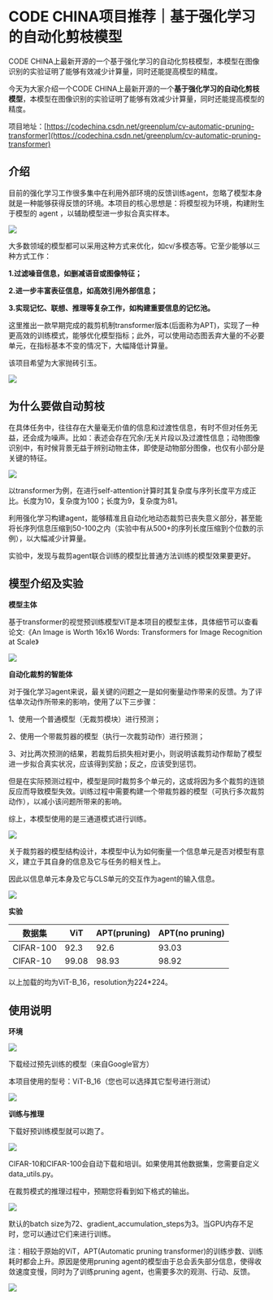 # CODE CHINA项目推荐｜基于强化学习的自动化剪枝模型

CODE CHINA上最新开源的一个基于强化学习的自动化剪枝模型，本模型在图像识别的实验证明了能够有效减少计算量，同时还能提高模型的精度。

今天为大家介绍一个CODE CHINA上最新开源的一个**基于强化学习的自动化剪枝模型**，本模型在图像识别的实验证明了能够有效减少计算量，同时还能提高模型的精度。

项目地址：[https://codechina.csdn.net/greenplum/cv-automatic-pruning-transformer](https://codechina.csdn.net/greenplum/cv-automatic-pruning-transformer)

## **介绍**

目前的强化学习工作很多集中在利用外部环境的反馈训练agent，忽略了模型本身就是一种能够获得反馈的环境。本项目的核心思想是：将模型视为环境，构建附生于模型的 agent ，以辅助模型进一步拟合真实样本。

![](https://maoxianxin1996.oss-accelerate.aliyuncs.com/codechina1/20210618103018.png)

大多数领域的模型都可以采用这种方式来优化，如cv/多模态等。它至少能够以三种方式工作：

**1.过滤噪音信息，如删减语音或图像特征；**

**2.进一步丰富表征信息，如高效引用外部信息；**

**3.实现记忆、联想、推理等复杂工作，如构建重要信息的记忆池。**

这里推出一款早期完成的裁剪机制transformer版本(后面称为APT)，实现了一种更高效的训练模式，能够优化模型指标；此外，可以使用动态图丢弃大量的不必要单元，在指标基本不变的情况下，大幅降低计算量。

该项目希望为大家抛砖引玉。

![](https://maoxianxin1996.oss-accelerate.aliyuncs.com/codechina1/20210618103136.png)

## **为什么要做自动剪枝**

在具体任务中，往往存在大量毫无价值的信息和过渡性信息，有时不但对任务无益，还会成为噪声。比如：表述会存在冗余/无关片段以及过渡性信息；动物图像识别中，有时候背景无益于辨别动物主体，即使是动物部分图像，也仅有小部分是关键的特征。

![](https://maoxianxin1996.oss-accelerate.aliyuncs.com/codechina1/20210618103220.png)

以transformer为例，在进行self-attention计算时其复杂度与序列长度平方成正比。长度为10，复杂度为100；长度为9，复杂度为81。

利用强化学习构建agent，能够精准且自动化地动态裁剪已丧失意义部分，甚至能将长序列信息压缩到50-100之内（实验中有从500+的序列长度压缩到个位数的示例），以大幅减少计算量。

实验中，发现与裁剪agent联合训练的模型比普通方法训练的模型效果要更好。

## **模型介绍及实验**

**模型主体**

基于transformer的视觉预训练模型ViT是本项目的模型主体，具体细节可以查看论文:《An Image is Worth 16x16 Words: Transformers for Image Recognition at Scale》

![](https://maoxianxin1996.oss-accelerate.aliyuncs.com/codechina1/20210618103254.png)

**自动化裁剪的智能体**

对于强化学习agent来说，最关键的问题之一是如何衡量动作带来的反馈。为了评估单次动作所带来的影响，使用了以下三步骤：

1、使用一个普通模型（无裁剪模块）进行预测；

2、使用一个带裁剪器的模型（执行一次裁剪动作）进行预测；

3、对比两次预测的结果，若裁剪后损失相对更小，则说明该裁剪动作帮助了模型进一步拟合真实状况，应该得到奖励；反之，应该受到惩罚。

但是在实际预测过程中，模型是同时裁剪多个单元的，这或将因为多个裁剪的连锁反应而导致模型失效。训练过程中需要构建一个带裁剪器的模型（可执行多次裁剪动作），以减小该问题所带来的影响。

综上，本模型使用的是三通道模式进行训练。

![](https://maoxianxin1996.oss-accelerate.aliyuncs.com/codechina1/20210618103327.png)

关于裁剪器的模型结构设计，本模型中认为如何衡量一个信息单元是否对模型有意义，建立于其自身的信息及它与任务的相关性上。

因此以信息单元本身及它与CLS单元的交互作为agent的输入信息。

![](https://maoxianxin1996.oss-accelerate.aliyuncs.com/codechina1/20210618103351.png)

**实验**

| 数据集    | ViT   | APT(pruning) | APT(no pruning) |
| --------- | ----- | ------------ | --------------- |
| CIFAR-100 | 92.3  | 92.6         | 93.03           |
| CIFAR-10  | 99.08 | 98.93        | 98.92           |

以上加载的均为ViT-B_16，resolution为224*224。

## **使用说明**

**环境**

![](https://maoxianxin1996.oss-accelerate.aliyuncs.com/codechina1/20210618103423.png)

下载经过预先训练的模型（来自Google官方）

本项目使用的型号：ViT-B_16（您也可以选择其它型号进行测试）

![](https://maoxianxin1996.oss-accelerate.aliyuncs.com/codechina1/20210618103444.png)

**训练与推理**

下载好预训练模型就可以跑了。

![](https://maoxianxin1996.oss-accelerate.aliyuncs.com/codechina1/20210618103505.png)

CIFAR-10和CIFAR-100会自动下载和培训。如果使用其他数据集，您需要自定义data_utils.py。

在裁剪模式的推理过程中，预期您将看到如下格式的输出。

![](https://maoxianxin1996.oss-accelerate.aliyuncs.com/codechina1/20210618103525.png)

默认的batch size为72、gradient_accumulation_steps为3。当GPU内存不足时，您可以通过它们来进行训练。

注：相较于原始的ViT，APT(Automatic pruning transformer)的训练步数、训练耗时都会上升。原因是使用pruning agent的模型由于总会丢失部分信息，使得收敛速度变慢，同时为了训练pruning agent，也需要多次的观测、行动、反馈。

![](https://maoxianxin1996.oss-accelerate.aliyuncs.com/codechina/20210615093836.png)